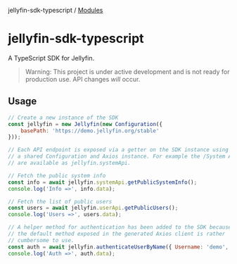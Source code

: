 jellyfin-sdk-typescript / [Modules](modules.md)

# jellyfin-sdk-typescript

A TypeScript SDK for Jellyfin.

> Warning: This project is under active development and is not ready for production use. API changes _will_ occur.

## Usage

```js
// Create a new instance of the SDK
const jellyfin = new Jellyfin(new Configuration({
    basePath: 'https://demo.jellyfin.org/stable'
}));

// Each API endpoint is exposed via a getter on the SDK instance using
// a shared Configuration and Axios instance. For example the /System APIs
// are available as jellyfin.systemApi.

// Fetch the public system info
const info = await jellyfin.systemApi.getPublicSystemInfo();
console.log('Info =>', info.data);

// Fetch the list of public users
const users = await jellyfin.userApi.getPublicUsers();
console.log('Users =>', users.data);

// A helper method for authentication has been added to the SDK because
// the default method exposed in the generated Axios client is rather
// cumbersome to use.
const auth = await jellyfin.authenticateUserByName({ Username: 'demo', Pw: '' });
console.log('Auth =>', auth.data);
```
